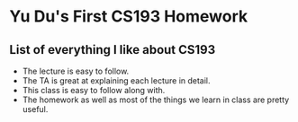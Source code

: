 # Yu Du's First CS193 Homework

## List of everything I like about CS193
- The lecture is easy to follow.
- The TA is great at explaining each lecture in detail.
- This class is easy to follow along with.
- The homework as well as most of the things we learn in class are pretty useful.
